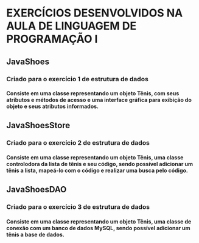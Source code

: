 # EXERCÍCIOS DESENVOLVIDOS NA AULA DE LINGUAGEM DE PROGRAMAÇÃO I

## JavaShoes

### Criado para o exercício 1 de estrutura de dados 
#### Consiste em uma classe representando um objeto Tênis, com seus atributos e métodos de acesso e uma interface gráfica para exibição do objeto e seus atributos informados.

## JavaShoesStore

### Criado para o exercício 2 de estrutura de dados 
#### Consiste em uma classe representando um objeto Tênis, uma classe controlodora da lista de tênis e seu código, sendo possível adicionar um tênis a lista, mapeá-lo com o código e realizar uma busca pelo código.

## JavaShoesDAO
### Criado para o exercício 3 de estrutura de dados 
#### Consiste em uma classe representando um objeto Tênis, uma classe de conexão com um banco de dados MySQL, sendo possível adicionar um tênis a base de dados.
